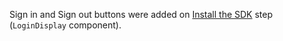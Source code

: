 Sign in and Sign out buttons were added on [Install the SDK](/docs/guides/sign-into-spa/blazorwebasm/install-sdk/) step (`LoginDisplay` component).
